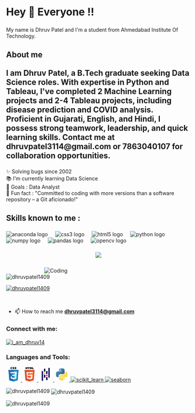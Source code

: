 <h1 align="left">Hey 👋 Everyone !!</h1>

###

<p align="left">My name is Dhruv Patel and I'm a student from Ahmedabad Institute Of Technology.</p>

###

<h2 align="left">About me<br><br>I am Dhruv Patel, a B.Tech graduate seeking Data Science roles. With expertise in Python and Tableau, I've completed 2 Machine Learning projects and 2-4 Tableau projects, including disease prediction and COVID analysis. Proficient in Gujarati, English, and Hindi, I possess strong teamwork, leadership, and quick learning skills. Contact me at dhruvpatel3114@gmail.com or 7863040107 for collaboration opportunities.</h2>

###

<p align="left">✨ Solving bugs since 2002<br>📚 I'm currently learning Data Science<br>🎯 Goals : Data Analyst<br>🎲 Fun fact : "Committed to coding with more versions than a software repository – a Git aficionado!"</p>

###

<h2 align="left">Skills known to me  :</h2>

###

<div align="left">
  <img src="https://cdn.jsdelivr.net/gh/devicons/devicon/icons/anaconda/anaconda-original.svg" height="40" alt="anaconda logo"  />
  <img width="12" />
  <img src="https://cdn.jsdelivr.net/gh/devicons/devicon/icons/css3/css3-original.svg" height="40" alt="css3 logo"  />
  <img width="12" />
  <img src="https://cdn.jsdelivr.net/gh/devicons/devicon/icons/html5/html5-original.svg" height="40" alt="html5 logo"  />
  <img width="12" />
  <img src="https://cdn.jsdelivr.net/gh/devicons/devicon/icons/python/python-original.svg" height="40" alt="python logo"  />
  <img width="12" />
  <img src="https://cdn.jsdelivr.net/gh/devicons/devicon/icons/numpy/numpy-original.svg" height="40" alt="numpy logo"  />
  <img width="12" />
  <img src="https://cdn.jsdelivr.net/gh/devicons/devicon/icons/pandas/pandas-original.svg" height="40" alt="pandas logo"  />
  <img width="12" />
  <img src="https://cdn.jsdelivr.net/gh/devicons/devicon/icons/opencv/opencv-original.svg" height="40" alt="opencv logo"  />
</div>

###

<div align="center">
  <img src="https://profile-counter.glitch.me/DhruvPatel1409 /count.svg?"  />
</div>

###
<img align="right" alt="Coding" width="400" src="https://dribbble.com/tags/programmer_animation.gif">
<p align="left"> <img src="https://komarev.com/ghpvc/?username=dhruvpatel1409&label=Profile%20views&color=0e75b6&style=flat" alt="dhruvpatel1409" /> </p>

<p align="left"> <a href="https://github.com/ryo-ma/github-profile-trophy"><img src="https://github-profile-trophy.vercel.app/?username=dhruvpatel1409" alt="dhruvpatel1409" /></a> </p>

<p align="left"> <a href="https://twitter.com/" target="blank"><img src="https://img.shields.io/twitter/follow/?logo=twitter&style=for-the-badge" alt="" /></a> </p>

- 📫 How to reach me **dhruvpatel3114@gmail.com**

<h3 align="left">Connect with me:</h3>
<p align="left">
<a href="https://instagram.com/i_am_dhruv14" target="blank"><img align="center" src="https://raw.githubusercontent.com/rahuldkjain/github-profile-readme-generator/master/src/images/icons/Social/instagram.svg" alt="i_am_dhruv14" height="30" width="40" /></a>
</p>

<h3 align="left">Languages and Tools:</h3>
<p align="left"> <a href="https://www.w3schools.com/css/" target="_blank" rel="noreferrer"> <img src="https://raw.githubusercontent.com/devicons/devicon/master/icons/css3/css3-original-wordmark.svg" alt="css3" width="40" height="40"/> </a> <a href="https://www.w3.org/html/" target="_blank" rel="noreferrer"> <img src="https://raw.githubusercontent.com/devicons/devicon/master/icons/html5/html5-original-wordmark.svg" alt="html5" width="40" height="40"/> </a> <a href="https://pandas.pydata.org/" target="_blank" rel="noreferrer"> <img src="https://raw.githubusercontent.com/devicons/devicon/2ae2a900d2f041da66e950e4d48052658d850630/icons/pandas/pandas-original.svg" alt="pandas" width="40" height="40"/> </a> <a href="https://www.python.org" target="_blank" rel="noreferrer"> <img src="https://raw.githubusercontent.com/devicons/devicon/master/icons/python/python-original.svg" alt="python" width="40" height="40"/> </a> <a href="https://scikit-learn.org/" target="_blank" rel="noreferrer"> <img src="https://upload.wikimedia.org/wikipedia/commons/0/05/Scikit_learn_logo_small.svg" alt="scikit_learn" width="40" height="40"/> </a> <a href="https://seaborn.pydata.org/" target="_blank" rel="noreferrer"> <img src="https://seaborn.pydata.org/_images/logo-mark-lightbg.svg" alt="seaborn" width="40" height="40"/> </a> </p>

<p><img align="left" src="https://github-readme-stats.vercel.app/api/top-langs?username=dhruvpatel1409&show_icons=true&locale=en&layout=compact" alt="dhruvpatel1409" /></p>

<p>&nbsp;<img align="center" src="https://github-readme-stats.vercel.app/api?username=dhruvpatel1409&show_icons=true&locale=en" alt="dhruvpatel1409" /></p>

<p><img align="center" src="https://github-readme-streak-stats.herokuapp.com/?user=dhruvpatel1409&" alt="dhruvpatel1409" /></p>
